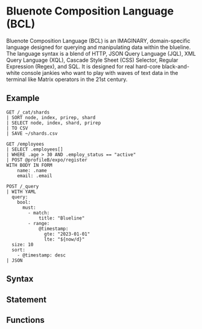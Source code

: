 # Bluenote Composition Language (BCL)

Bluenote Composition Language (BCL) is an IMAGINARY, domain-specific language designed for querying and manipulating data within the blueline. The language syntax is a blend of HTTP, JSON Query Language (JQL), XML Query Language (XQL), Cascade Style Sheet (CSS) Selector, Regular Expression (Regex), and SQL. It is designed for real hard-core black-and-white console jankies who want to play with waves of text data in the terminal like Matrix operators in the 21st century.

## Example

```
GET /_cat/shards
| SORT node, index, prirep, shard
| SELECT node, index, shard, prirep
| TO CSV
| SAVE ~/shards.csv
```

```
GET /employees
| SELECT .employees[]
| WHERE .age > 30 AND .employ_status == "active"
| POST @profileB/expo/register
WITH BODY IN FORM
    name: .name
    email: .email
```

```
POST /_query
| WITH YAML
  query:
    bool:
      must:
        - match:
            title: "Blueline"
        - range:
            @timestamp:
              gte: "2023-01-01"
              lte: "${now/d}"
  size: 10
  sort:
    - @timestamp: desc
| JSON
```

## Syntax

## Statement

## Functions

